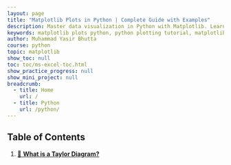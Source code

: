 ```yaml
---
layout: page
title: "Matplotlib Plots in Python | Complete Guide with Examples"
description: Master data visualization in Python with Matplotlib. Learn how to create line plots, bar charts, scatter plots, histograms, and more with practical examples and customization tips.
keywords: matplotlib plots python, python plotting tutorial, matplotlib examples, python data visualization, matplotlib line plot, scatter plot matplotlib, bar chart python, customize plots matplotlib, matplotlib guide, python matplotlib basics
author: Muhammad Yasir Bhutta
course: python
topic: matplotlib
show_toc: null
toc: toc/ms-excel-toc.html
show_practice_progress: null
show_mini_project: null
breadcrumb:
  - title: Home
    url: /
  - title: Python
    url: /python/
---
```


## Table of Contents

1. [🎯 **What is a Taylor Diagram?**](what-taylor-diagram.md)
